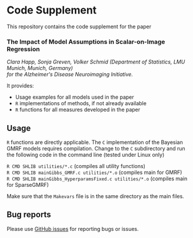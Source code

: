 # Code Supplement

This repository contains the code supplement for the paper

### The Impact of Model Assumptions in Scalar-on-Image Regression     
*Clara Happ, Sonja Greven, Volker Schmid (Department of Statistics, LMU Munich, Munich, Germany)*     
*for the Alzheimer's Disease Neuroimaging Initiative.*    

It provides:  
 *  Usage examples for all models used in the paper       
 * `R` implementations of methods, if not already available  
 * `R` functions for all measures developed in the paper  
  
## Usage ##

`R` functions are directly applicable. The `C` implementation of the Bayesian GMRF models requires compilation. Change to the `C` subdirectory and run the following code in the command line (tested under Linux only)

`R CMD SHLIB utilities/*.c` (compiles all utility functions)  
`R CMD SHLIB mainGibbs_GMRF.c utilities/*.o` (compiles main for GMRF)  
`R CMD SHLIB mainGibbs_HyperparamsFixed.c utilities/*.o` (compiles main for SparseGMRF) 

Make sure that the `Makevars` file is in the same directory as the main files. 


## Bug reports ##

Please use [GitHub issues](https://github.com/ClaraHapp/SOIR/issues) for reporting bugs or issues.

